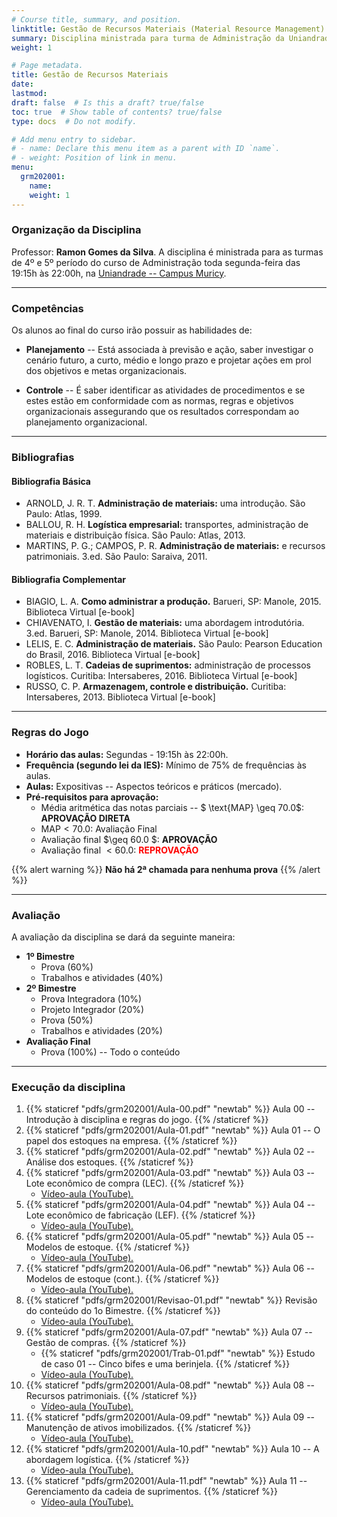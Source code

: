 ```yaml
---
# Course title, summary, and position.
linktitle: Gestão de Recursos Materiais (Material Resource Management)
summary: Disciplina ministrada para turma de Administração da Uniandrade no 1º semestre de 2020.
weight: 1

# Page metadata.
title: Gestão de Recursos Materiais
date: 
lastmod: 
draft: false  # Is this a draft? true/false
toc: true  # Show table of contents? true/false
type: docs  # Do not modify.

# Add menu entry to sidebar.
# - name: Declare this menu item as a parent with ID `name`.
# - weight: Position of link in menu.
menu:
  grm202001:
    name: 
    weight: 1
---
```


### Organização da Disciplina

Professor: **Ramon Gomes da Silva**. A disciplina é ministrada para as turmas de 4º e 5º período do curso de Administração toda segunda-feira das 19:15h às 22:00h, na [Uniandrade -- Campus Muricy](https://www.uniandrade.br/).

---

### Competências

Os alunos ao final do curso irão possuir as habilidades de:

* **Planejamento** -- Está associada à previsão e ação, saber investigar o cenário futuro, a curto, médio e longo prazo e projetar ações em prol dos objetivos e metas organizacionais.

* **Controle** -- É saber identificar as atividades de procedimentos e se estes estão em conformidade com as normas, regras e objetivos organizacionais assegurando que os resultados correspondam ao planejamento organizacional.

---

### Bibliografias

#### Bibliografia Básica

- ARNOLD, J. R. T. **Administração de materiais:** uma introdução. São Paulo: Atlas, 1999.
- BALLOU, R. H. **Logística empresarial:** transportes, administração de materiais e distribuição física. São Paulo: Atlas, 2013.
- MARTINS, P. G.; CAMPOS, P. R. **Administração de materiais:** e recursos patrimoniais. 3.ed. São Paulo: Saraiva, 2011.

#### Bibliografia Complementar

- BIAGIO, L. A. **Como administrar a produção.** Barueri, SP: Manole, 2015. Biblioteca Virtual [e-book]
- CHIAVENATO, I. **Gestão de materiais:** uma abordagem introdutória. 3.ed. Barueri, SP: Manole, 2014. Biblioteca Virtual [e-book]
- LELIS, E. C. **Administração de materiais.** São Paulo: Pearson Education do Brasil, 2016. Biblioteca Virtual [e-book]
- ROBLES, L. T. **Cadeias de suprimentos:** administração de processos logísticos. Curitiba: Intersaberes, 2016. Biblioteca Virtual [e-book]
- RUSSO, C. P. **Armazenagem, controle e distribuição.** Curitiba: Intersaberes, 2013. Biblioteca Virtual [e-book]

---

### Regras do Jogo

* **Horário das aulas:** Segundas - 19:15h às 22:00h.
* **Frequência (segundo lei da IES):** Mínimo de 75% de frequências às aulas.
* **Aulas:** Expositivas -- Aspectos teóricos e práticos (mercado).
* **Pré-requisitos para aprovação:**
	* Média aritmética das notas parciais -- $ \text{MAP} \geq 70.0$: **APROVAÇÃO DIRETA** 
	* $\text{MAP} < 70.0$: Avaliação Final
	* Avaliação final $\geq 60.0 $: **APROVAÇÃO**
	* Avaliação final $< 60.0$: <span style="color:red"> **REPROVAÇÃO** </span>

{{% alert warning %}}
**Não há 2ª chamada para nenhuma prova**
{{% /alert %}}

---

### Avaliação

A avaliação da disciplina se dará da seguinte maneira:

* **1º Bimestre**
	* Prova (60%)
	* Trabalhos e atividades (40%)
* **2º Bimestre**
	* Prova Integradora (10%)
	* Projeto Integrador (20%)
	* Prova (50%)
	* Trabalhos e atividades (20%)
* **Avaliação Final**
	* Prova (100%) -- Todo o conteúdo

---

### Execução da disciplina

1. {{% staticref "pdfs/grm202001/Aula-00.pdf" "newtab" %}} Aula 00 -- Introdução à disciplina e regras do jogo. {{% /staticref %}}
2. {{% staticref "pdfs/grm202001/Aula-01.pdf" "newtab" %}} Aula 01 -- O papel dos estoques na empresa. {{% /staticref %}}
3. {{% staticref "pdfs/grm202001/Aula-02.pdf" "newtab" %}} Aula 02 -- Análise dos estoques. {{% /staticref %}}
4. {{% staticref "pdfs/grm202001/Aula-03.pdf" "newtab" %}} Aula 03 -- Lote econômico de compra (LEC). {{% /staticref %}}
	- [Vídeo-aula (YouTube).](https://youtu.be/qJnQ5gG8slA)
5. {{% staticref "pdfs/grm202001/Aula-04.pdf" "newtab" %}} Aula 04 -- Lote econômico de fabricação (LEF). {{% /staticref %}}
	- [Vídeo-aula (YouTube).](https://youtu.be/P_JHKij4sbM)
6. {{% staticref "pdfs/grm202001/Aula-05.pdf" "newtab" %}} Aula 05 -- Modelos de estoque. {{% /staticref %}}
	- [Vídeo-aula (YouTube).](https://youtu.be/z8cf8NqFerM)
7. {{% staticref "pdfs/grm202001/Aula-06.pdf" "newtab" %}} Aula 06 -- Modelos de estoque (cont.). {{% /staticref %}}
	- [Vídeo-aula (YouTube).](https://youtu.be/ee5S6dsnqv8)
8. {{% staticref "pdfs/grm202001/Revisao-01.pdf" "newtab" %}} Revisão do conteúdo do 1o Bimestre. {{% /staticref %}}
	- [Vídeo-aula (YouTube).](https://youtu.be/vicmPhx9xdY)
9. {{% staticref "pdfs/grm202001/Aula-07.pdf" "newtab" %}} Aula 07 -- Gestão de compras. {{% /staticref %}}
	- {{% staticref "pdfs/grm202001/Trab-01.pdf" "newtab" %}} Estudo de caso 01 -- Cinco bifes e uma berinjela. {{% /staticref %}}
	- [Vídeo-aula (YouTube).](https://youtu.be/l3IGcCCwtHY)
10. {{% staticref "pdfs/grm202001/Aula-08.pdf" "newtab" %}} Aula 08 -- Recursos patrimoniais. {{% /staticref %}}
	- [Vídeo-aula (YouTube).](https://youtu.be/HjnoGl-QD0U)
11. {{% staticref "pdfs/grm202001/Aula-09.pdf" "newtab" %}} Aula 09 -- Manutenção de ativos imobilizados. {{% /staticref %}}
	- [Vídeo-aula (YouTube).](https://youtu.be/Td8OlNBGwmc)
12. {{% staticref "pdfs/grm202001/Aula-10.pdf" "newtab" %}} Aula 10 -- A abordagem logística. {{% /staticref %}}
	- [Vídeo-aula (YouTube).](https://youtu.be/Q9H8NadBs-w)
12. {{% staticref "pdfs/grm202001/Aula-11.pdf" "newtab" %}} Aula 11 -- Gerenciamento da cadeia de suprimentos. {{% /staticref %}}
	- [Vídeo-aula (YouTube).](https://youtu.be/OzaTJ9h3_1c)